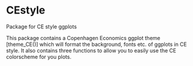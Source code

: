 # CEstyle
Package for CE style ggplots

This package contains a Copenhagen Economics ggplot theme [theme_CE()] which will format the background, fonts etc. of ggplots in CE style. It also contains three functions to allow you to easily use the CE colorscheme for you plots.
